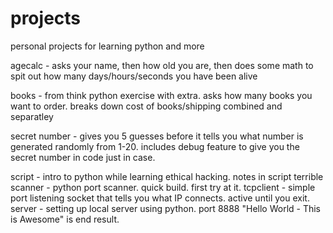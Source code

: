 # projects
personal projects for learning python and more

agecalc - asks your name, then how old you are, then does some math to spit out how many days/hours/seconds you have been alive

books - from think python exercise with extra. asks how many books you want to order. breaks down cost of books/shipping combined and separatley

secret number - gives you 5 guesses before it tells you what number is generated randomly from 1-20. includes debug feature to give you the secret number in code just in case.

script - intro to python while learning ethical hacking. notes in script
terrible scanner - python port scanner. quick build. first try at it.
tcpclient - simple port listening socket that tells you what IP connects. active until you exit.
server - setting up local server using python. port 8888 "Hello World - This is Awesome" is end result.
